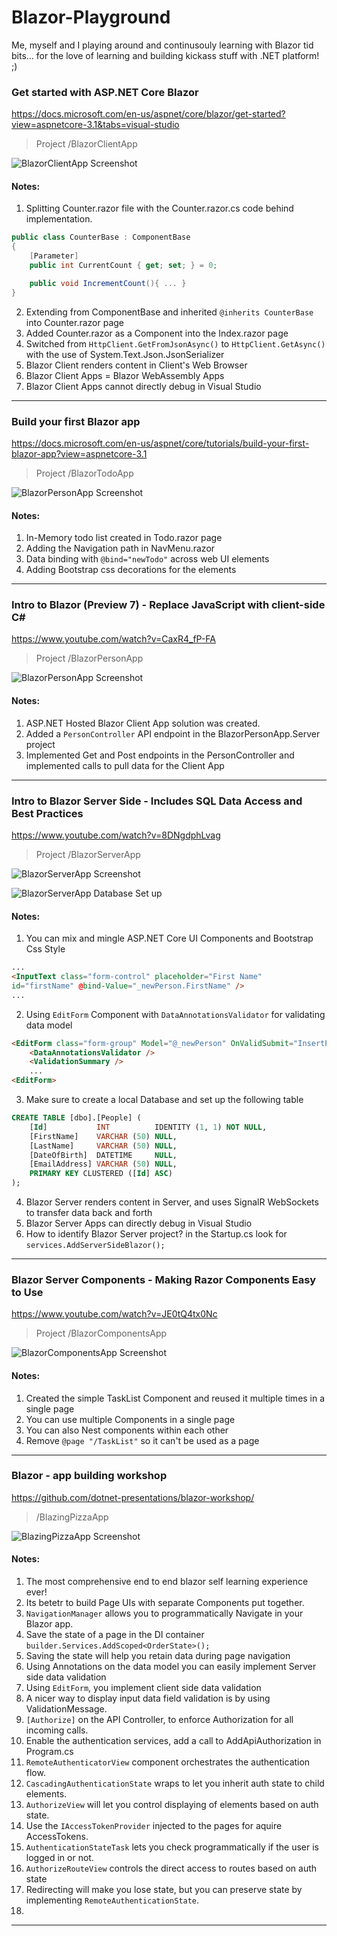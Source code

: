 # Blazor-Playground
Me, myself and I playing around and continusouly learning with Blazor tid bits... for the love of learning and building kickass stuff with .NET platform! ;)

### Get started with ASP.NET Core Blazor
https://docs.microsoft.com/en-us/aspnet/core/blazor/get-started?view=aspnetcore-3.1&tabs=visual-studio
> Project /BlazorClientApp

![BlazorClientApp Screenshot](https://raw.githubusercontent.com/UdaraAlwis/Blazor-Playground/master/Screenshots/BlazorClientApp/Finished.png)

#### Notes:
1. Splitting Counter.razor file with the Counter.razor.cs code behind implementation. 
```csharp
public class CounterBase : ComponentBase
{
	[Parameter]
	public int CurrentCount { get; set; } = 0;

	public void IncrementCount(){ ... }
}
```
2. Extending from ComponentBase and inherited ```@inherits CounterBase``` into Counter.razor page
3. Added Counter.razor as a Component into the Index.razor page
4. Switched from ```HttpClient.GetFromJsonAsync()``` to ```HttpClient.GetAsync()``` with the use of System.Text.Json.JsonSerializer
5. Blazor Client renders content in Client's Web Browser
6. Blazor Client Apps = Blazor WebAssembly Apps
7. Blazor Client Apps cannot directly debug in Visual Studio

-----------------

### Build your first Blazor app
https://docs.microsoft.com/en-us/aspnet/core/tutorials/build-your-first-blazor-app?view=aspnetcore-3.1
> Project /BlazorTodoApp

![BlazorPersonApp Screenshot](https://raw.githubusercontent.com/UdaraAlwis/Blazor-Playground/master/Screenshots/BlazorTodoApp/Finished.png)

#### Notes:
1. In-Memory todo list created in Todo.razor page
2. Adding the Navigation path in NavMenu.razor
3. Data binding with ```@bind="newTodo"``` across web UI elements
4. Adding Bootstrap css decorations for the elements

-----------------

### Intro to Blazor (Preview 7) - Replace JavaScript with client-side C#
https://www.youtube.com/watch?v=CaxR4_fP-FA
> Project /BlazorPersonApp

![BlazorPersonApp Screenshot](https://raw.githubusercontent.com/UdaraAlwis/Blazor-Playground/master/Screenshots/BlazorPersonApp/Finished.png)

#### Notes:
1. ASP.NET Hosted Blazor Client App solution was created.
2. Added a ```PersonController``` API endpoint in the BlazorPersonApp.Server project
3. Implemented Get and Post endpoints in the PersonController and implemented calls to pull data for the Client App

-----------------

### Intro to Blazor Server Side - Includes SQL Data Access and Best Practices
https://www.youtube.com/watch?v=8DNgdphLvag
> Project /BlazorServerApp

![BlazorServerApp Screenshot](https://raw.githubusercontent.com/UdaraAlwis/Blazor-Playground/master/Screenshots/BlazorServerApp/Finished.png)

![BlazorServerApp Database Set up](https://raw.githubusercontent.com/UdaraAlwis/Blazor-Playground/master/Screenshots/BlazorServerApp/Database%20set%20up.png)

#### Notes:
1. You can mix and mingle ASP.NET Core UI Components and Bootstrap Css Style
```html
...
<InputText class="form-control" placeholder="First Name" 
id="firstName" @bind-Value="_newPerson.FirstName" />
...
```
2. Using ```EditForm``` Component with ```DataAnnotationsValidator``` for validating data model
```html
<EditForm class="form-group" Model="@_newPerson" OnValidSubmit="InsertPerson">
    <DataAnnotationsValidator />
    <ValidationSummary />
	...
<EditForm>
```
3. Make sure to create a local Database and set up the following table
```sql
CREATE TABLE [dbo].[People] (
    [Id]           INT          IDENTITY (1, 1) NOT NULL,
    [FirstName]    VARCHAR (50) NULL,
    [LastName]     VARCHAR (50) NULL,
    [DateOfBirth]  DATETIME     NULL,
    [EmailAddress] VARCHAR (50) NULL,
    PRIMARY KEY CLUSTERED ([Id] ASC)
);
```
4. Blazor Server renders content in Server, and uses SignalR WebSockets to transfer data back and forth
5. Blazor Server Apps can directly debug in Visual Studio
6. How to identify Blazor Server project? in the Startup.cs look for ```services.AddServerSideBlazor();```
    
-----------------

### Blazor Server Components - Making Razor Components Easy to Use
https://www.youtube.com/watch?v=JE0tQ4tx0Nc
> Project /BlazorComponentsApp

![BlazorComponentsApp Screenshot](https://raw.githubusercontent.com/UdaraAlwis/Blazor-Playground/master/Screenshots/BlazorComponentsApp/Finished.png)

#### Notes:
1. Created the simple TaskList Component and reused it multiple times in a single page
2. You can use multiple Components in a single page
3. You can also Nest components within each other
4. Remove ```@page "/TaskList"``` so it can't be used as a page

-----------------

### Blazor - app building workshop
https://github.com/dotnet-presentations/blazor-workshop/
> /BlazingPizzaApp

![BlazingPizzaApp Screenshot](https://raw.githubusercontent.com/UdaraAlwis/Blazor-Playground/master/Screenshots/BlazingPizzaApp/Finished.png)

#### Notes:
1. The most comprehensive end to end blazor self learning experience ever!
2. Its betetr to build Page UIs with separate Components put together.
3. ```NavigationManager``` allows you to programmatically Navigate in your Blazor app.
4. Save the state of a page in the DI container ```builder.Services.AddScoped<OrderState>();```
5. Saving the state will help you retain data during page navigation
6. Using Annotations on the data model you can easily implement Server side data validation
7. Using ```EditForm```, you implement client side data validation
8. A nicer way to display input data field validation is by using ValidationMessage.
9. ```[Authorize]``` on the API Controller, to enforce Authorization for all incoming calls.
10. Enable the authentication services, add a call to AddApiAuthorization in Program.cs  
11. ```RemoteAuthenticatorView``` component orchestrates the authentication flow.
12. ```CascadingAuthenticationState``` wraps to let you inherit auth state to child elements.
13. ```AuthorizeView```  will let you control displaying of elements based on auth state.
14. Use the ```IAccessTokenProvider``` injected to the pages for aquire AccessTokens.
15. ```AuthenticationStateTask``` lets you check programmatically if the user is logged in or not.
16. ```AuthorizeRouteView``` controls the direct access to routes based on auth state
17. Redirecting will make you lose state, but you can preserve state by implementing ```RemoteAuthenticationState```.
18. 

-----------------


